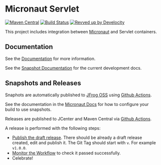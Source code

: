 # Micronaut Servlet

[![Maven Central](https://img.shields.io/maven-central/v/io.micronaut.servlet/micronaut-servlet-core.svg?label=Maven%20Central)](https://search.maven.org/search?q=g:%22io.micronaut.servlet%22%20AND%20a:%22micronaut-servlet-core%22)
[![Build Status](https://github.com/micronaut-projects/micronaut-servlet/workflows/Java%20CI/badge.svg)](https://github.com/micronaut-projects/micronaut-servlet/actions)
[![Revved up by Develocity](https://img.shields.io/badge/Revved%20up%20by-Develocity-06A0CE?logo=Gradle&labelColor=02303A)](https://ge.micronaut.io/scans)

This project includes integration between [Micronaut](http://micronaut.io) and Servlet containers.

## Documentation

See the [Documentation](https://micronaut-projects.github.io/micronaut-servlet/latest/guide) for more information. 

See the [Snapshot Documentation](https://micronaut-projects.github.io/micronaut-servlet/snapshot/guide) for the current development docs.

## Snapshots and Releases

Snaphots are automatically published to [JFrog OSS](https://oss.jfrog.org/artifactory/oss-snapshot-local/) using [Github Actions](https://github.com/micronaut-projects/micronaut-servlet/actions).

See the documentation in the [Micronaut Docs](https://docs.micronaut.io/latest/guide/index.html#usingsnapshots) for how to configure your build to use snapshots.

Releases are published to JCenter and Maven Central via [Github Actions](https://github.com/micronaut-projects/micronaut-servlet/actions).

A release is performed with the following steps:

* [Publish the draft release](https://github.com/micronaut-projects/micronaut-servlet/releases). There should be already a draft release created, edit and publish it. The Git Tag should start with `v`. For example `v1.0.0`.
* [Monitor the Workflow](https://github.com/micronaut-projects/micronaut-servlet/actions?query=workflow%3ARelease) to check it passed successfully.
* Celebrate!
